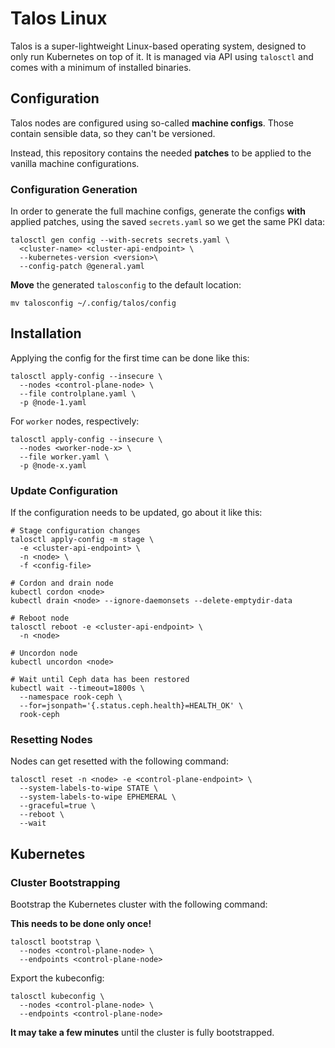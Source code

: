 # Talos Linux

Talos is a super-lightweight Linux-based operating system,
designed to only run Kubernetes on top of it.
It is managed via API using `talosctl` and comes with a minimum of installed binaries.

## Configuration

Talos nodes are configured using so-called **machine configs**.
Those contain sensible data, so they can't be versioned.

Instead, this repository contains the needed **patches**
to be applied to the vanilla machine configurations.

### Configuration Generation

In order to generate the full machine configs, generate
the configs **with** applied patches, using the saved
`secrets.yaml` so we get the same PKI data:

```console
talosctl gen config --with-secrets secrets.yaml \
  <cluster-name> <cluster-api-endpoint> \
  --kubernetes-version <version>\
  --config-patch @general.yaml
```

**Move** the generated `talosconfig` to the default location:

```console
mv talosconfig ~/.config/talos/config
```

## Installation

Applying the config for the first time can be done like this:

```console
talosctl apply-config --insecure \
  --nodes <control-plane-node> \
  --file controlplane.yaml \
  -p @node-1.yaml
```

For `worker` nodes, respectively:

```console
talosctl apply-config --insecure \
  --nodes <worker-node-x> \
  --file worker.yaml \
  -p @node-x.yaml
```

### Update Configuration

If the configuration needs to be updated, go about it like this:

```console
# Stage configuration changes
talosctl apply-config -m stage \
  -e <cluster-api-endpoint> \
  -n <node> \
  -f <config-file>

# Cordon and drain node
kubectl cordon <node>
kubectl drain <node> --ignore-daemonsets --delete-emptydir-data

# Reboot node
talosctl reboot -e <cluster-api-endpoint> \
  -n <node>

# Uncordon node
kubectl uncordon <node>

# Wait until Ceph data has been restored
kubectl wait --timeout=1800s \
  --namespace rook-ceph \
  --for=jsonpath='{.status.ceph.health}=HEALTH_OK' \
  rook-ceph
```

### Resetting Nodes

Nodes can get resetted with the following command:

```console
talosctl reset -n <node> -e <control-plane-endpoint> \
  --system-labels-to-wipe STATE \
  --system-labels-to-wipe EPHEMERAL \
  --graceful=true \
  --reboot \
  --wait
```

## Kubernetes

### Cluster Bootstrapping

Bootstrap the Kubernetes cluster with the following command:

**This needs to be done only once!**

```console
talosctl bootstrap \
  --nodes <control-plane-node> \
  --endpoints <control-plane-node>
```

Export the kubeconfig:

```console
talosctl kubeconfig \
  --nodes <control-plane-node> \
  --endpoints <control-plane-node>
```

**It may take a few minutes** until the cluster is fully bootstrapped.
